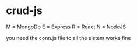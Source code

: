 # crud-js

M = MongoDb
E = Express
R = React
N = NodeJS

you need the conn.js file to all the sistem works fine
